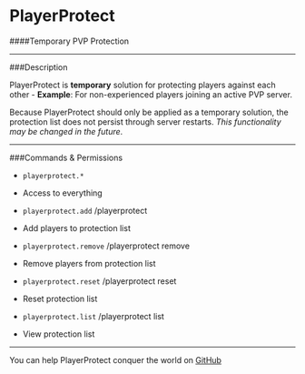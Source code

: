 PlayerProtect
==========
####Temporary PVP Protection

***

###Description

PlayerProtect is **temporary** solution for protecting players against each other - **Example**: For non-experienced players joining an active PVP server.

Because PlayerProtect should only be applied as a temporary solution, the protection list does not persist through server restarts. *This functionality may be changed in the future*.

***

###Commands & Permissions
 -   `playerprotect.*`
 -   Access to everything

 -   `playerprotect.add` /playerprotect <player>
 -   Add players to protection list

 -   `playerprotect.remove` /playerprotect remove <player>
 -   Remove players from protection list

 -   `playerprotect.reset` /playerprotect reset
 -   Reset protection list

 -   `playerprotect.list` /playerprotect list
 -   View protection list

***

You can help PlayerProtect conquer the world on [GitHub](http://github.com/isitgeorge/randomgift)
